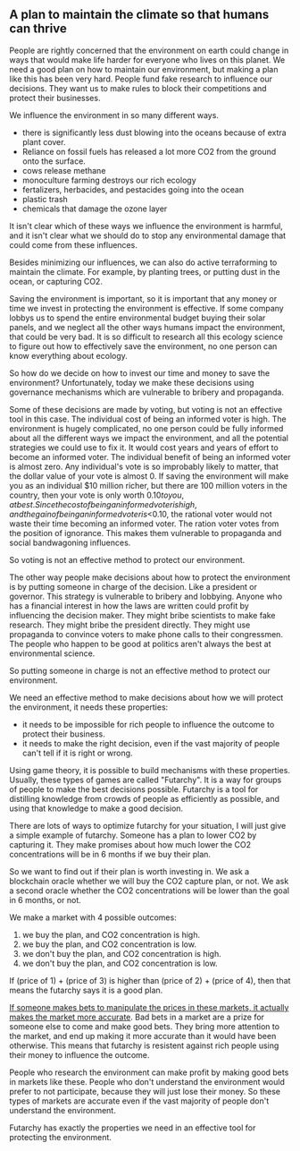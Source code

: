 ## A plan to maintain the climate so that humans can thrive


People are rightly concerned that the environment on earth could change in ways that would make life harder for everyone who lives on this planet.
We need a good plan on how to maintain our environment, but making a plan like this has been very hard.
People fund fake research to influence our decisions. They want us to make rules to block their competitions and protect their businesses.

We influence the environment in so many different ways.
* there is significantly less dust blowing into the oceans because of extra plant cover.
* Reliance on fossil fuels has released a lot more CO2 from the ground onto the surface.
* cows release methane
* monoculture farming destroys our rich ecology
* fertalizers, herbacides, and pestacides going into the ocean
* plastic trash
* chemicals that damage the ozone layer

It isn't clear which of these ways we influence the environment is harmful, and it isn't clear what we should do to stop any environmental damage that could come from these influences.

Besides minimizing our influences, we can also do active terraforming to maintain the climate. For example, by planting trees, or putting dust in the ocean, or capturing CO2.

Saving the environment is important, so it is important that any money or time we invest in protecting the environment is effective. If some company lobbys us to spend the entire environmental budget buying their solar panels, and we neglect all the other ways humans impact the environment, that could be very bad.
It is so difficult to research all this ecology science to figure out how to effectively save the environment, no one person can know everything about ecology.

So how do we decide on how to invest our time and money to save the environment?
Unfortunately, today we make these decisions using governance mechanisms which are vulnerable to bribery and propaganda.

Some of these decisions are made by voting, but voting is not an effective tool in this case.
The individual cost of being an informed voter is high. The environment is hugely complicated, no one person could be fully informed about all the different ways we impact the environment, and all the potential strategies we could use to fix it. It would cost years and years of effort to become an informed voter.
The individual benefit of being an informed voter is almost zero. Any individual's vote is so improbably likely to matter, that the dollar value of your vote is almost 0. If saving the environment will make you as an individual $10 million richer, but there are 100 million voters in the country, then your vote is only worth $0.10 to you, at best.
Since the cost of being an informed voter is high, and the gain of being an informed voter is <$0.10, the rational voter would not waste their time becoming an informed voter.
The ration voter votes from the position of ignorance.
This makes them vulnerable to propaganda and social bandwagoning influences.

So voting is not an effective method to protect our environment.

The other way people make decisions about how to protect the environment is by putting someone in charge of the decision. Like a president or governor.
This strategy is vulnerable to bribery and lobbying. Anyone who has a financial interest in how the laws are written could profit by influencing the decision maker. They might bribe scientists to make fake research. They might bribe the president directly. They might use propaganda to convince voters to make phone calls to their congressmen.
The people who happen to be good at politics aren't always the best at environmental science.

So putting someone in charge is not an effective method to protect our environment.

We need an effective method to make decisions about how we will protect the environment, it needs these properties:
* it needs to be impossible for rich people to influence the outcome to protect their business.
* it needs to make the right decision, even if the vast majority of people can't tell if it is right or wrong.

Using game theory, it is possible to build mechanisms with these properties.
Usually, these types of games are called "Futarchy". It is a way for groups of people to make the best decisions possible. Futarchy is a tool for distilling knowledge from crowds of people as efficiently as possible, and using that knowledge to make a good decision.


There are lots of ways to optimize futarchy for your situation, I will just give a simple example of futarchy.
Someone has a plan to lower CO2 by capturing it. They make promises about how much lower the CO2 concentrations will be in 6 months if we buy their plan.

So we want to find out if their plan is worth investing in.
We ask a blockchain oracle whether we will buy the CO2 capture plan, or not.
We ask a second oracle whether the CO2 concentrations will be lower than the goal in 6 months, or not.

We make a market with 4 possible outcomes:
1) we buy the plan, and CO2 concentration is high.
2) we buy the plan, and CO2 concentration is low.
3) we don't buy the plan, and CO2 concentration is high.
4) we don't buy the plan, and CO2 concentration is low.

If (price of 1) + (price of 3) is higher than (price of 2) + (price of 4), then that means the futarchy says it is a good plan.

[If someone makes bets to manipulate the prices in these markets, it actually makes the market more accurate](http://mason.gmu.edu/~rhanson/biashelp.pdf).
Bad bets in a market are a prize for someone else to come and make good bets. They bring more attention to the market, and end up making it more accurate than it would have been otherwise.
This means that futarchy is resistent against rich people using their money to influence the outcome.

People who research the environment can make profit by making good bets in markets like these.
People who don't understand the environment would prefer to not participate, because they will just lose their money.
So these types of markets are accurate even if the vast majority of people don't understand the environment.

Futarchy has exactly the properties we need in an effective tool for protecting the environment.
